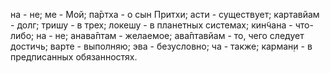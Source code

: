 на - не; ме - Мой; па̄ртха - о сын Притхи; асти - существует; картавйам - долг; тришу - в трех; локешу - в планетных системах; кин̃чана - что-либо; на - не; анава̄птам - желаемое; ава̄птавйам - то, чего следует достичь; варте - выполняю; эва - безусловно; ча - также; карман̣и - в предписанных обязанностях.